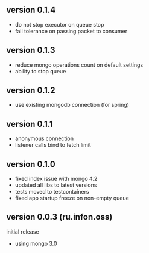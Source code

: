 ## version 0.1.4

* do not stop executor on queue stop
* fail tolerance on passing packet to consumer

## version 0.1.3

* reduce mongo operations count on default settings
* ability to stop queue

## version 0.1.2

* use existing mongodb connection (for spring)

## version 0.1.1

* anonymous connection
* listener calls bind to fetch limit

## version 0.1.0

* fixed index issue with mongo 4.2
* updated all libs to latest versions
* tests moved to testcontainers
* fixed app startup freeze on non-empty queue

## version 0.0.3 (ru.infon.oss)

initial release

* using mongo 3.0